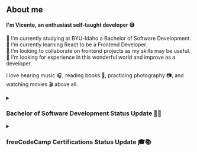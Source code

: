 ## About me

<!--
**vicentemferrer/vicentemferrer** is a ✨ _special_ ✨ repository because its `README.md` (this file) appears on your GitHub profile.
-->

#### I'm Vicente, an enthusiast self-taught developer 😅

🔭 I’m currently studying at BYU-Idaho a Bachelor of Software Development. <br />
🌱 I’m currently learning React to be a Frontend Developer. <br />
👯 I’m looking to collaborate on frontend projects as my skills may be useful. <br />
🌟 I'm looking for experience in this wonderful world and improve as a developer. <br />

I love hearing music 🎧, reading books 📖, practicing photography 📷, and watching movies 🎬 above all.

<details>
  <summary>
    <h3>Bachelor of Software Development Status Update 👏🥳</h3>
  </summary>

  #### Web and Computer Programming
  ![](https://geps.dev/progress/86)
  | Course Code | Core Certificate Subjects        | Technology / Language           | Semester    | Completed?               |
  |-------------|----------------------------------|---------------------------------|-------------|--------------------------|
  |   CSE 110   | Programming with Building Blocks | Python 🐍                      | Winter 2023 | <ul><li>[X] YES</li></ul> |
  |   CSE 111   | Programming with Functions       | Python 🐍                      | Spring 2023 | <ul><li>[X] YES</li></ul> |
  |   WDD 130   | Web Fundamentals                 | HTML&CSS 🌐                    | Spring 2023 | <ul><li>[X] YES</li></ul> |
  |   CSE 210   | Programming with Classes         | C# 🖥                           | Fall 2023   | <ul><li>[X] YES</li></ul> |
  |   CSE 121B  | Javascript Language              | JavaScript ⚙                   | Fall 2023   | <ul><li>[X] YES</li></ul> |
  |   WDD 230   | Web Frontend Development 1       | ???                             | Winter 2024 | <ul><li>[ ] NO</li></ul> |
  |   GS 170    | Career Development               | ---                             | Fall 2023   | <ul><li>[X] YES</li></ul> |
  
  #### Web Development
  ![](https://geps.dev/progress/20)
  | Course Code | Core Certificate Subjects        | Technology / Language           | Semester    | Completed?               |
  |-------------|----------------------------------|---------------------------------|-------------|--------------------------|
  |   CIT 111   | Introduction to Databases        | SQL 💾 / MySQL                 | Fall 2023   | <ul><li>[X] YES</li></ul> |
  |   WDD 330   | Web Frontend Development 2       | ???                             | Spring 2024 | <ul><li>[ ] NO</li></ul> |
  |   CSE 340   | Web Backend Development          | ???                             | Spring 2024 | <ul><li>[ ] NO</li></ul> |
  |   CSE 341   | Web Services                     | ???                             | Spring 2024 | <ul><li>[ ] NO</li></ul> |
  |   WDD 430   | Web Full-stack Development       | ???                             | Fall 2024   | <ul><li>[ ] NO</li></ul> |
  
  #### Software Development
  ![](https://geps.dev/progress/0)
  | Course Code | Core Certificate Subjects        | Technology / Language           | Semester    | Completed?               |
  |-------------|----------------------------------|---------------------------------|-------------|--------------------------|
  |   CSE 212   | Programming w/Data Struct        | ???                             | Fall 2024   | <ul><li>[ ] NO</li></ul> |
  |   CSE 270   | Software Testing                 | ???                             | Fall 2024   | <ul><li>[ ] NO</li></ul> |
  |   CSE 310   | Applied Programming              | ???                             | 2025        | <ul><li>[ ] NO</li></ul> |
  |   CSE 325   | .NET Software Development        | ???                             | 2025        | <ul><li>[ ] NO</li></ul> |
  |   CSE 430   | Architectural Design             | ???                             | 2025        | <ul><li>[ ] NO</li></ul> |
</details>
<details>
  <summary>
    <h3>freeCodeCamp Certifications Status Update 🎓📚</h3>
  </summary>

  #### Responsive Web Design
  ![](https://geps.dev/progress/100)
  | Certificate Projects             | Project URL                | Completed?                |
  |----------------------------------|----------------------------|---------------------------|
  | Survey Form                      | [Open ↗][survey_link]      | <ul><li>[X] YES</li></ul> |
  | Tribute Page                     | [Open ↗][tribute_link]     | <ul><li>[X] YES</li></ul> |
  | Technical Documentation Page     | [Open ↗][docs_link]        | <ul><li>[X] YES</li></ul> |
  | Product Landing Page             | [Open ↗][landing_link]     | <ul><li>[X] YES</li></ul> |
  | Personal Portfolio Webpage       | [Open ↗][portfolio_link]   | <ul><li>[X] YES</li></ul> |

  [survey_link]: https://vicentemferrer.github.io/build-a-survey-form/
  [tribute_link]: https://vicentemferrer.github.io/build-a-tribute-page/
  [docs_link]: https://vicentemferrer.github.io/build-a-technical-documentation-page/
  [landing_link]: https://vicentemferrer.github.io/build-a-product-landing-page/
  [portfolio_link]: https://vicentemferrer.000webhostapp.com/
  
  #### JavaScript Algorithms and Data Structures
  ![](https://geps.dev/progress/100)
  | Certificate Projects             | Project URL                | Completed?                |
  |----------------------------------|----------------------------|---------------------------|
  | Palindrome Checker               | Not Available              | <ul><li>[X] YES</li></ul> |
  | Roman Numeral Converter          | Not Available              | <ul><li>[X] YES</li></ul> |
  | Caesars Cipher                   | Not Available              | <ul><li>[X] YES</li></ul> |
  | Telephone Number Validator       | Not Available              | <ul><li>[X] YES</li></ul> |
  | Cash Register                    | Not Available              | <ul><li>[X] YES</li></ul> |
  
  #### Front End Development Libraries
  ![](https://geps.dev/progress/100)
  | Certificate Projects             | Project URL                | Completed?                |
  |----------------------------------|----------------------------|---------------------------|
  | Build a Random Quote Machine     | [Open ↗][rand_quot_link]   | <ul><li>[X] YES</li></ul> |
  | Build a Markdown Previewer       | [Open ↗][md_prev_link]     | <ul><li>[X] YES</li></ul> |
  | Build a Drum Machine             | [Open ↗][drum_mach_link]   | <ul><li>[X] YES</li></ul> |
  | Build a JavaScript Calculator    | [Open ↗][js_calc_link]     | <ul><li>[X] YES</li></ul> |
  | Build a 25 + 5 Clock             | [Open ↗][pomodoro_link]    | <ul><li>[X] YES</li></ul> |

  [rand_quot_link]: https://vicentemferrer.github.io/random-quote-machine.v2/
  [md_prev_link]: https://vicentemferrer.github.io/markdown-previewer/
  [drum_mach_link]: https://vicentemferrer.github.io/react-drum-machine/
  [js_calc_link]: https://vicentemferrer.github.io/javascript-calculator/
  [pomodoro_link]: https://vicentemferrer.github.io/pomodoro-clock/

  #### Data Visualization
  ![](https://geps.dev/progress/20)
  | Certificate Projects                    | Project URL                 | Completed?                |
  |-----------------------------------------|-----------------------------|---------------------------|
  | Visualize Data with a Bar Chart         | [Open ↗][bar_link]          | <ul><li>[X] YES</li></ul> |
  | Visualize Data with a Scatterplot Graph | [In progress][scatter_link] | <ul><li>[ ] NO</li></ul> |
  | Visualize Data with a Heat Map          | [In progress][map_link]     | <ul><li>[ ] NO</li></ul> |
  | Visualize Data with a Choropleth Map    | [In progress][choro_link]   | <ul><li>[ ] NO</li></ul> |
  | Visualize Data with a Treemap Diagram   | [In progress][diagram_link] | <ul><li>[ ] NO</li></ul> |

  [bar_link]: https://vicentemferrer.github.io/random-quote-machine.v2/
  [scatter_link]: ""
  [map_link]: ""
  [choro_link]: ""
  [diagram_link]: ""

  #### Foundational C# with Microsoft
  ![](https://geps.dev/progress/43)
  | Modules                                            | Module Units | Completed?                |
  |----------------------------------------------------|--------------|---------------------------|
  | Write Your First Code Using C#                     | 7            | <ul><li>[X] YES</li></ul> |
  | Create and Run Simple C# Console Applications      | 8            | <ul><li>[X] YES</li></ul> |
  | Add Logic to C# Console Applications               | 8            | <ul><li>[X] YES</li></ul> |
  | Work with Variable Data in C# Console Applications | 8            | <ul><li>[ ] NO</li></ul> |
  | Create Methods in C# Console Applications          | 6            | <ul><li>[ ] NO</li></ul> |
  | Debug C# Console Applications                      | 7            | <ul><li>[ ] NO</li></ul> |
  | Foundational C# with Microsoft Certification Exam  | 1            | <ul><li>[ ] NO</li></ul> |
</details>

